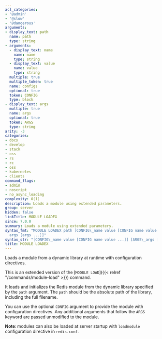 ```yaml
---
acl_categories:
- '@admin'
- '@slow'
- '@dangerous'
arguments:
- display_text: path
  name: path
  type: string
- arguments:
  - display_text: name
    name: name
    type: string
  - display_text: value
    name: value
    type: string
  multiple: true
  multiple_token: true
  name: configs
  optional: true
  token: CONFIG
  type: block
- display_text: args
  multiple: true
  name: args
  optional: true
  token: ARGS
  type: string
arity: -3
categories:
- docs
- develop
- stack
- oss
- rs
- rc
- oss
- kubernetes
- clients
command_flags:
- admin
- noscript
- no_async_loading
complexity: O(1)
description: Loads a module using extended parameters.
group: server
hidden: false
linkTitle: MODULE LOADEX
since: 7.0.0
summary: Loads a module using extended parameters.
syntax_fmt: "MODULE LOADEX path [CONFIG\_name value [CONFIG name value ...]]\n  [ARGS\_\
  args [args ...]]"
syntax_str: "[CONFIG\_name value [CONFIG name value ...]] [ARGS\_args [args ...]]"
title: MODULE LOADEX
---
```

Loads a module from a dynamic library at runtime with configuration directives.

This is an extended version of the [`MODULE LOAD`]({{< relref "/commands/module-load" >}}) command.

It loads and initializes the Redis module from the dynamic library specified by the `path` argument. The `path` should be the absolute path of the library, including the full filename.

You can use the optional `CONFIG` argument to provide the module with configuration directives.
Any additional arguments that follow the `ARGS` keyword are passed unmodified to the module.

**Note**: modules can also be loaded at server startup with `loadmodule`
configuration directive in `redis.conf`.
